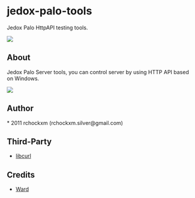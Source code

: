 jedox-palo-tools
================

Jedox Palo HttpAPI testing tools.

<img src="https://img.shields.io/dub/l/vibe-d.svg" />

<h2><a name="about" class="anchor" href="#about"><span class="mini-icon mini-icon-link"></span></a>About</h2>

Jedox Palo Server tools, you can control server by using HTTP API based on Windows. 

<img src="http://i.imgur.com/7jX6B7w.png" />

<h2><a name="author" class="anchor" href="#author"><span class="mini-icon mini-icon-link"></span></a>Author</h2>
* 2011 rchockxm (rchockxm.silver@gmail.com)

<h2><a name="third-party" class="anchor" href="#third-party"><span class="mini-icon mini-icon-link"></span></a>Third-Party</h2>

* [libcurl](http://curl.haxx.se/libcurl/)

<h2><a name="credits" class="anchor" href="#credits"><span class="mini-icon mini-icon-link"></span></a>Credits</h2>

* [Ward](https://www.autoitscript.com/forum/topic/121985-autoit-machine-code-algorithm-collection/)
